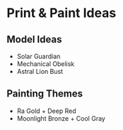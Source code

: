 # Print & Paint Ideas

## Model Ideas
- Solar Guardian
- Mechanical Obelisk
- Astral Lion Bust

## Painting Themes
- Ra Gold + Deep Red
- Moonlight Bronze + Cool Gray

